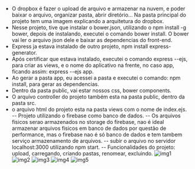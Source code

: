 - O dropbox é fazer o upload de arquivo e armazenar na nuvem, e poder baixar o arquivo, organizar pasta, abrir diretório... Na pasta principal do projeto tem uma imagem explicando a arquitetura do dropbox.
- Nesse projeto, tive que instalar o bower.json, utilizando o npm install -g bower, depois de instalando, executei o comando bower install. O bower vai ler o arquivo json dele e baixar as dependencias do front-end.
- Express ja estava instalado de outro projeto, npm install express-generator. 
- Após certificar que estava instalado, executei o comando express --ejs, para criar as views, e o nome do aplicativo na frente, no caso app, ficando assim: express --ejs app.
- Ao gerar a pasta app, eu acessei a pasta e executei o comando: npm install, para gerar as dependencias.
- Dentro da pasta public, vai estar nossos css, bower components.
- O arquivo controller do projeto também esta na pasta public, dentro da pasta src.
- o arquivo html do projeto esta na pasta views com o nome de index.ejs.
-- Projeto utilizando o firebase como banco de dados.
-- Os arquivos fisicos serao armazenados no storage do firebase, nao é ideal armazenar arquivos fisicos em banco de dados por questão de performance, mas o firebase nao é só banco de dados e tem tambem serviço armazenamento de arquivos.
-- subir o arquivo no servidor localhost:3000 utilizando npm start.
-- Funcionalidades do projeto: upload, carregando, criando pastas, renomear, excluindo.
![img1](https://github.com/devjosejhonata/DropBox-Clone/assets/152452859/735e15cf-137d-44c4-b567-e57b3e44a1dc)
![img2](https://github.com/devjosejhonata/DropBox-Clone/assets/152452859/ba37c8b5-a7aa-41f4-8068-5fb14ba50b72)
![img3](https://github.com/devjosejhonata/DropBox-Clone/assets/152452859/84ad336b-49ea-4d5a-b4a0-5a9ad235074a)
![img4](https://github.com/devjosejhonata/DropBox-Clone/assets/152452859/a8e20848-c370-4caf-ba9b-554d6e9a49f7)
![img5](https://github.com/devjosejhonata/DropBox-Clone/assets/152452859/e8d8ac7e-9bbc-4830-8159-8cbcd9f4b37f)
  



